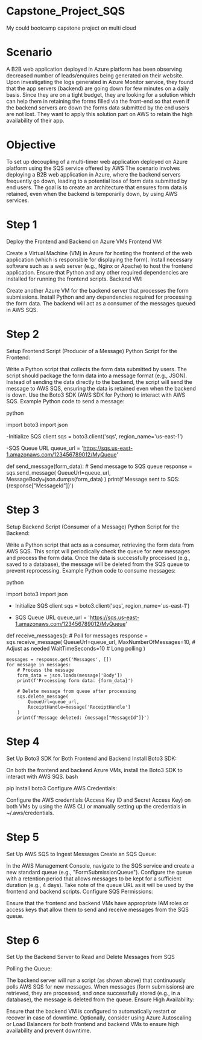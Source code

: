 # Capstone_Project_SQS
My could bootcamp capstone project on multi cloud


# Scenario
A B2B web application deployed in Azure platform has been observing decreased number of leads/enquires being generated on their website. Upon investigating the logs generated in Azure Monitor service, they found that the app servers (backend) are going down for few minutes on a daily basis. Since they are on a tight budget, they are looking for a solution which can help them in retaining the forms filled via the front-end so that even if the backend servers are down the forms data submitted by the end users are not lost. They want to apply this solution part on AWS to retain the high availability of their app.  


# Objective
To set up decoupling of a multi-timer web application deployed on Azure platform using the SQS service offered by AWS
The scenario involves deploying a B2B web application in Azure, where the backend servers frequently go down, leading to a potential loss of form data submitted by end users. The goal is to create an architecture that ensures form data is retained, even when the backend is temporarily down, by using AWS services.

# Step 1
Deploy the Frontend and Backend on Azure VMs
Frontend VM:

Create a Virtual Machine (VM) in Azure for hosting the frontend of the web application (which is responsible for displaying the form).
Install necessary software such as a web server (e.g., Nginx or Apache) to host the frontend application.
Ensure that Python and any other required dependencies are installed for running the frontend scripts.
Backend VM:

Create another Azure VM for the backend server that processes the form submissions.
Install Python and any dependencies required for processing the form data.
The backend will act as a consumer of the messages queued in AWS SQS.

# Step 2
Setup Frontend Script (Producer of a Message)
Python Script for the Frontend:

Write a Python script that collects the form data submitted by users.
The script should package the form data into a message format (e.g., JSON).
Instead of sending the data directly to the backend, the script will send the message to AWS SQS, ensuring the data is retained even when the backend is down.
Use the Boto3 SDK (AWS SDK for Python) to interact with AWS SQS.
Example Python code to send a message:

python

import boto3
import json

-Initialize SQS client
sqs = boto3.client('sqs', region_name='us-east-1')

-SQS Queue URL
queue_url = 'https://sqs.us-east-1.amazonaws.com/123456789012/MyQueue'

def send_message(form_data):
    # Send message to SQS queue
    response = sqs.send_message(
        QueueUrl=queue_url,
        MessageBody=json.dumps(form_data)
    )
    print(f'Message sent to SQS: {response["MessageId"]}')
    
# Step 3
Setup Backend Script (Consumer of a Message)
Python Script for the Backend:

Write a Python script that acts as a consumer, retrieving the form data from AWS SQS.
This script will periodically check the queue for new messages and process the form data.
Once the data is successfully processed (e.g., saved to a database), the message will be deleted from the SQS queue to prevent reprocessing.
Example Python code to consume messages:

python

import boto3
import json

- Initialize SQS client
sqs = boto3.client('sqs', region_name='us-east-1')

- SQS Queue URL
queue_url = 'https://sqs.us-east-1.amazonaws.com/123456789012/MyQueue'

def receive_messages():
    # Poll for messages
    response = sqs.receive_message(
        QueueUrl=queue_url,
        MaxNumberOfMessages=10,  # Adjust as needed
        WaitTimeSeconds=10  # Long polling
    )

    messages = response.get('Messages', [])
    for message in messages:
        # Process the message
        form_data = json.loads(message['Body'])
        print(f'Processing form data: {form_data}')

        # Delete message from queue after processing
        sqs.delete_message(
            QueueUrl=queue_url,
            ReceiptHandle=message['ReceiptHandle']
        )
        print(f'Message deleted: {message["MessageId"]}')
        
# Step 4
Set Up Boto3 SDK for Both Frontend and Backend
Install Boto3 SDK:

On both the frontend and backend Azure VMs, install the Boto3 SDK to interact with AWS SQS.
bash

pip install boto3
Configure AWS Credentials:

Configure the AWS credentials (Access Key ID and Secret Access Key) on both VMs by using the AWS CLI or manually setting up the credentials in ~/.aws/credentials.

# Step 5
Set Up AWS SQS to Ingest Messages
Create an SQS Queue:

In the AWS Management Console, navigate to the SQS service and create a new standard queue (e.g., "FormSubmissionQueue").
Configure the queue with a retention period that allows messages to be kept for a sufficient duration (e.g., 4 days).
Take note of the queue URL as it will be used by the frontend and backend scripts.
Configure SQS Permissions:

Ensure that the frontend and backend VMs have appropriate IAM roles or access keys that allow them to send and receive messages from the SQS queue.

# Step 6
Set Up the Backend Server to Read and Delete Messages from SQS

Polling the Queue:

The backend server will run a script (as shown above) that continuously polls AWS SQS for new messages.
When messages (form submissions) are retrieved, they are processed, and once successfully stored (e.g., in a database), the message is deleted from the queue.
Ensure High Availability:

Ensure that the backend VM is configured to automatically restart or recover in case of downtime.
Optionally, consider using Azure Autoscaling or Load Balancers for both frontend and backend VMs to ensure high availability and prevent downtime.
